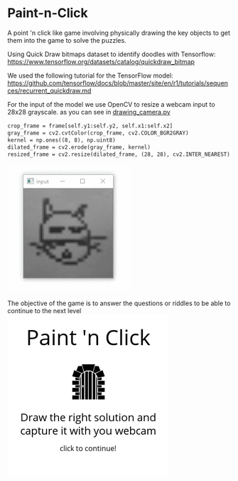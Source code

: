 # Paint-n-Click
A point 'n click like game involving physically drawing the key objects to get them into the game to solve the puzzles.

Using Quick Draw bitmaps dataset to identify doodles with Tensorflow: https://www.tensorflow.org/datasets/catalog/quickdraw_bitmap  

We used the following tutorial for the TensorFlow model: https://github.com/tensorflow/docs/blob/master/site/en/r1/tutorials/sequences/recurrent_quickdraw.md  

For the input of the model we use OpenCV to resize a webcam input to 28x28 grayscale.
as you can see in [drawing_camera.py](drawing_camera.py)
```
crop_frame = frame[self.y1:self.y2, self.x1:self.x2]
gray_frame = cv2.cvtColor(crop_frame, cv2.COLOR_BGR2GRAY)
kernel = np.ones((8, 8), np.uint8)
dilated_frame = cv2.erode(gray_frame, kernel)
resized_frame = cv2.resize(dilated_frame, (28, 28), cv2.INTER_NEAREST)
```
![](assets/gif/capture_cat.gif)

The objective of the game is to answer the questions or riddles to be able to continue to the next level  
![](assets/gif/capture_intro.gif)